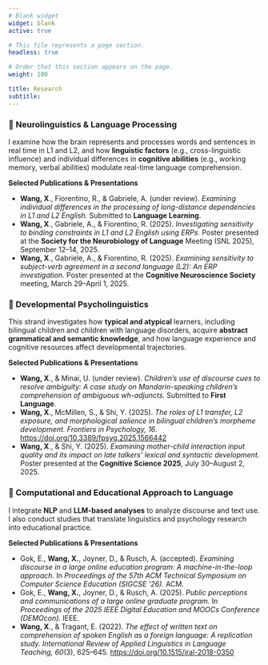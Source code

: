 ```yaml
---
# Blank widget
widget: blank
active: true

# This file represents a page section.
headless: true

# Order that this section appears on the page.
weight: 100

title: Research
subtitle:
---
```

### 🧠 Neurolinguistics & Language Processing

I examine how the brain represents and processes words and sentences in real time in L1 and L2, and how **linguistic factors** (e.g., cross-linguistic influence) and individual differences in **cognitive abilities** (e.g., working memory, verbal abilities) modulate real-time language comprehension.

**Selected Publications & Presentations**
- **Wang, X**., Fiorentino, R., & Gabriele, A. (under review). *Examining individual differences in the processing of long-distance dependencies in L1 and L2 English.* Submitted to **Language Learning**.
- **Wang, X**., Gabriele, A., & Fiorentino, R. (2025). *Investigating sensitivity to binding constraints in L1 and L2 English using ERPs.* Poster presented at the **Society for the Neurobiology of Language** Meeting (SNL 2025), September 12–14, 2025.
- **Wang, X**., Gabriele, A., & Fiorentino, R. (2025). *Examining sensitivity to subject-verb agreement in a second language (L2): An ERP investigation.* Poster presented at the **Cognitive Neuroscience Society** meeting, March 29–April 1, 2025.


### 👶 Developmental Psycholinguistics

This strand investigates how **typical and atypical** learners, including bilingual children and children with language disorders, acquire **abstract grammatical and semantic knowledge**, and how language experience and cognitive resources affect developmental trajectories.

**Selected Publications & Presentations**
- **Wang, X**., & Minai, U. (under review). *Children’s use of discourse cues to resolve ambiguity: A case study on Mandarin-speaking children’s comprehension of ambiguous wh-adjuncts.* Submitted to **First Language**.
- **Wang, X**., McMillen, S., & Shi, Y. (2025). *The roles of L1 transfer, L2 exposure, and morphological salience in bilingual children’s morpheme development.* *Frontiers in Psychology, 16*. https://doi.org/10.3389/fpsyg.2025.1566442
- **Wang, X**., & Shi, Y. (2025). *Examining mother-child interaction input quality and its impact on late talkers’ lexical and syntactic development.* Poster presented at the **Cognitive Science 2025**, July 30–August 2, 2025.



### 🤖 Computational and Educational Approach to Language

I integrate **NLP** and **LLM-based analyses** to analyze discourse and text use. I also conduct studies that translate linguistics and psychology research into educational practice.

**Selected Publications & Presentations**
- Gok, E., **Wang, X.**, Joyner, D., & Rusch, A. (accepted). *Examining discourse in a large online education program: A machine-in-the-loop approach.* In *Proceedings of the 57th ACM Technical Symposium on Computer Science Education (SIGCSE ’26).* ACM.
- Gok, E., **Wang, X.**, Joyner, D., & Rusch, A. (2025). *Public perceptions and communications of a large online graduate program.* In *Proceedings of the 2025 IEEE Digital Education and MOOCs Conference (DEMOcon).* IEEE.
- **Wang, X**., & Tragant, E. (2022). *The effect of written text on comprehension of spoken English as a foreign language: A replication study.* *International Review of Applied Linguistics in Language Teaching, 60*(3), 625–645. https://doi.org/10.1515/iral-2018-0350





